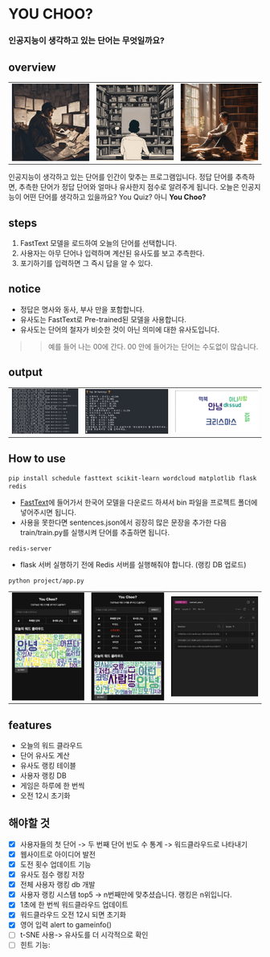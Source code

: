 # YOU CHOO?
### 인공지능이 생각하고 있는 단어는 무엇일까요?

## overview

<table>
  <tr>
    <td><img src="assets/imgs/1.png" width="200"></td>
    <td><img src="assets/imgs/2.png" width="200"></td>
    <td><img src="assets/imgs/3.png" width="200"></td>
  </tr>
</table>

인공지능이 생각하고 있는 단어를 인간이 맞추는 프로그램입니다. 정답 단어를 추측하면, 추측한 단어가 정답 단어와 얼마나 유사한지 점수로 알려주게 됩니다. 오늘은 인공지능이 어떤 단어를 생각하고 있을까요? You Quiz? 아니 **You Choo?**

## steps
1. FastText 모델을 로드하여 오늘의 단어를 선택합니다.
2. 사용자는 아무 단어나 입력하며 계산된 유사도를 보고 추측한다.
3. 포기하기를 입력하면 그 즉시 답을 알 수 있다.

## notice
- 정답은 명사와 동사, 부사 만을 포함합니다.
- 유사도는 FastText로 Pre-trained된 모델을 사용합니다.
- 유사도는 단어의 철자가 비슷한 것이 아닌 의미에 대한 유사도입니다.
>> 예를 들어 나는 00에 간다. 00 안에 들어가는 단어는 수도없이 많습니다.

## output
<table>
  <tr>
    <td><img src="assets/imgs/output3.png" width="200"></td>
    <td><img src="assets/imgs/output2.png" width="250"></td>
    <td><img src="assets/imgs/output1.png" width="250"></td>
  </tr>
</table>

## How to use

~~~
pip install schedule fasttext scikit-learn wordcloud matplotlib flask redis
~~~
- [FastText](https://fasttext.cc)에 들어가서 한국어 모델을 다운로드 하셔서 bin 파일을 프로젝트 폴더에 넣어주시면 됩니다.
- 사용을 못한다면 sentences.json에서 굉장히 많은 문장을 추가한 다음 train/train.py를 실행시켜 단어를 추출하면 됩니다.
  
~~~
redis-server
~~~
- flask 서버 실행하기 전에 Redis 서버를 실행해줘야 합니다. (랭킹 DB 업로드)
  
~~~
python project/app.py
~~~
<table>
  <tr>
    <td><img src="assets/imgs/start.png" width="250"></td>
    <td><img src="assets/imgs/process.png" width="250"></td>
    <td><img src="assets/imgs/db.png" width="300"></td>
  </tr>
</table>


## features
- 오늘의 워드 클라우드
- 단어 유사도 계산
- 유사도 랭킹 테이블
- 사용자 랭킹 DB
- 게임은 하루에 한 번씩
- 오전 12시 초기화


## 해야할 것
- [x] 사용자들의 첫 단어 -> 두 번째 단어 빈도 수 통계 -> 워드클라우드로 나타내기
- [x] 웹사이트로 아이디어 발전
- [x] 도전 횟수 업데이트 기능
- [x] 유사도 점수 랭킹 저장
- [x] 전체 사용자 랭킹 db 개발
- [x] 사용자 랭킹 시스템 top5 -> n번째만에 맞추셨습니다. 랭킹은 n위입니다.
- [x] 1초에 한 번씩 워드클라우드 업데이트
- [x] 워드클라우드 오전 12시 되면 초기화
- [x] 영어 입력 alert to gameinfo()
- [ ] t-SNE 사용-> 유사도를 더 시각적으로 확인
- [ ] 힌트 기능: 